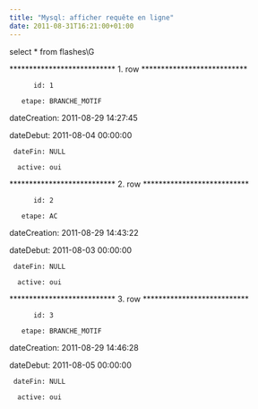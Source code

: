 ```yaml
---
title: "Mysql: afficher requête en ligne"
date: 2011-08-31T16:21:00+01:00
---
```

select * from flashes\G

*************************** 1. row ***************************

          id: 1

       etape: BRANCHE_MOTIF

dateCreation: 2011-08-29 14:27:45

   dateDebut: 2011-08-04 00:00:00

     dateFin: NULL

      active: oui

*************************** 2. row ***************************

          id: 2

       etape: AC

dateCreation: 2011-08-29 14:43:22

   dateDebut: 2011-08-03 00:00:00

     dateFin: NULL

      active: oui

*************************** 3. row ***************************

          id: 3

       etape: BRANCHE_MOTIF

dateCreation: 2011-08-29 14:46:28

   dateDebut: 2011-08-05 00:00:00

     dateFin: NULL

      active: oui


